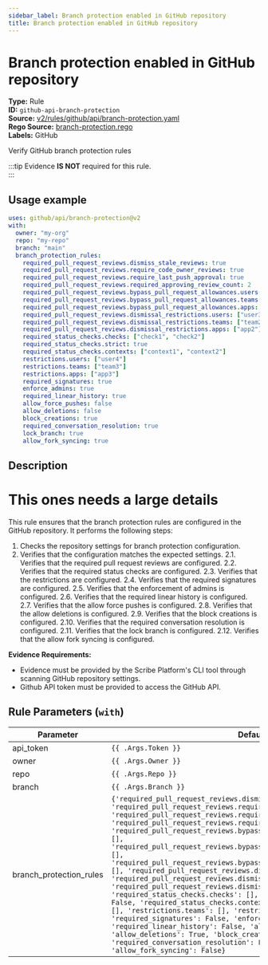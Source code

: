 ```yaml
---
sidebar_label: Branch protection enabled in GitHub repository
title: Branch protection enabled in GitHub repository
---  
```

# Branch protection enabled in GitHub repository  
**Type:** Rule  
**ID:** `github-api-branch-protection`  
**Source:** [v2/rules/github/api/branch-protection.yaml](https://github.com/scribe-public/sample-policies/blob/main/v2/rules/github/api/branch-protection.yaml)  
**Rego Source:** [branch-protection.rego](https://github.com/scribe-public/sample-policies/blob/main/v2/rules/github/api/branch-protection.rego)  
**Labels:** GitHub  

Verify GitHub branch protection rules

:::tip 
Evidence **IS NOT** required for this rule.  
::: 

## Usage example

```yaml
uses: github/api/branch-protection@v2
with:
  owner: "my-org"
  repo: "my-repo"
  branch: "main"
  branch_protection_rules:
    required_pull_request_reviews.dismiss_stale_reviews: true
    required_pull_request_reviews.require_code_owner_reviews: true
    required_pull_request_reviews.require_last_push_approval: true
    required_pull_request_reviews.required_approving_review_count: 2
    required_pull_request_reviews.bypass_pull_request_allowances.users: ["user1", "user2"]
    required_pull_request_reviews.bypass_pull_request_allowances.teams: ["team1"]
    required_pull_request_reviews.bypass_pull_request_allowances.apps: ["app1"]
    required_pull_request_reviews.dismissal_restrictions.users: ["user3"]
    required_pull_request_reviews.dismissal_restrictions.teams: ["team2"]
    required_pull_request_reviews.dismissal_restrictions.apps: ["app2"]
    required_status_checks.checks: ["check1", "check2"]
    required_status_checks.strict: true
    required_status_checks.contexts: ["context1", "context2"]
    restrictions.users: ["user4"]
    restrictions.teams: ["team3"]
    restrictions.apps: ["app3"]
    required_signatures: true
    enforce_admins: true
    required_linear_history: true
    allow_force_pushes: false
    allow_deletions: false
    block_creations: true
    required_conversation_resolution: true
    lock_branch: true
    allow_fork_syncing: true
```

## Description  
# This ones needs a large details
This rule ensures that the branch protection rules are configured in the GitHub repository.
It performs the following steps:

1. Checks the repository settings for branch protection configuration.
2. Verifies that the configuration matches the expected settings.
2.1. Verifies that the required pull request reviews are configured.
2.2. Verifies that the required status checks are configured.
2.3. Verifies that the restrictions are configured.
2.4. Verifies that the required signatures are configured.
2.5. Verifies that the enforcement of admins is configured.
2.6. Verifies that the required linear history is configured.
2.7. Verifies that the allow force pushes is configured.
2.8. Verifies that the allow deletions is configured.
2.9. Verifies that the block creations is configured.
2.10. Verifies that the required conversation resolution is configured.
2.11. Verifies that the lock branch is configured.
2.12. Verifies that the allow fork syncing is configured.

**Evidence Requirements:**
- Evidence must be provided by the Scribe Platform's CLI tool through scanning GitHub repository settings.
- Github API token must be provided to access the GitHub API.

## Rule Parameters (`with`)  
| Parameter | Default |
|-----------|---------|
| api_token | `{{ .Args.Token }}` |
| owner | `{{ .Args.Owner }}` |
| repo | `{{ .Args.Repo }}` |
| branch | `{{ .Args.Branch }}` |
| branch_protection_rules | `{'required_pull_request_reviews.dismiss_stale_reviews': True, 'required_pull_request_reviews.require_code_owner_reviews': False, 'required_pull_request_reviews.require_last_push_approval': False, 'required_pull_request_reviews.required_approving_review_count': 1, 'required_pull_request_reviews.bypass_pull_request_allowances.users': [], 'required_pull_request_reviews.bypass_pull_request_allowances.teams': [], 'required_pull_request_reviews.bypass_pull_request_allowances.apps': [], 'required_pull_request_reviews.dismissal_restrictions.users': [], 'required_pull_request_reviews.dismissal_restrictions.teams': [], 'required_pull_request_reviews.dismissal_restrictions.apps': [], 'required_status_checks.checks': [], 'required_status_checks.strict': False, 'required_status_checks.contexts': [], 'restrictions.users': [], 'restrictions.teams': [], 'restrictions.apps': [], 'required_signatures': False, 'enforce_admins': False, 'required_linear_history': False, 'allow_force_pushes': False, 'allow_deletions': True, 'block_creations': False, 'required_conversation_resolution': False, 'lock_branch': False, 'allow_fork_syncing': False}` |

